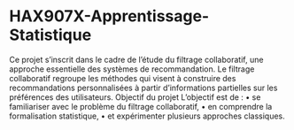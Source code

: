 # HAX907X-Apprentissage-Statistique
Ce projet s’inscrit dans le cadre de l’étude du filtrage collaboratif, une approche essentielle des systèmes de recommandation.
Le filtrage collaboratif regroupe les méthodes qui visent à construire des recommandations personnalisées à partir d’informations partielles sur les préférences des utilisateurs.
Objectif du projet
L’objectif est de :
•	se familiariser avec le problème du filtrage collaboratif,
•	en comprendre la formalisation statistique,
•	et expérimenter plusieurs approches classiques.


